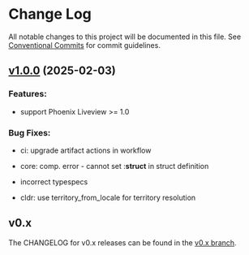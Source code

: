 # Change Log

All notable changes to this project will be documented in this file.
See [Conventional Commits](Https://conventionalcommits.org) for commit guidelines.

<!-- changelog -->

## [v1.0.0](https://github.com/BartOtten/routex/compare/v0.3.0-alpha.4...v1.0.0) (2025-02-03)




### Features:

* support Phoenix Liveview >= 1.0

### Bug Fixes:

* ci: upgrade artifact actions in workflow

* core: comp. error - cannot set :__struct__ in struct definition

* incorrect typespecs

* cldr: use territory_from_locale for territory resolution


## v0.x

The CHANGELOG for v0.x releases can be found in the [v0.x branch](https://github.com/BartOtten/routex/blob/v0.x/CHANGELOG.md).
